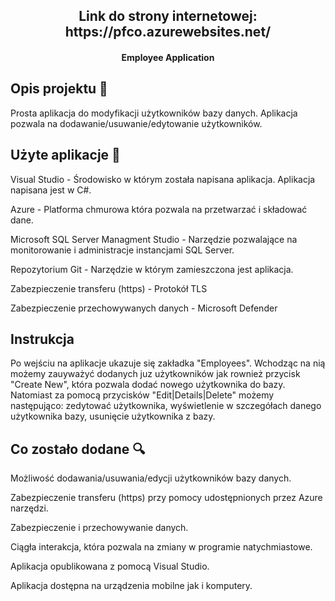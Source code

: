 
<h2 align="center">Link do strony internetowej: https://pfco.azurewebsites.net/</h2>


<h4 align="center">Employee Application</h4>


## Opis projektu 🎉
Prosta aplikacja do modyfikacji użytkowników bazy danych. 
Aplikacja pozwala na dodawanie/usuwanie/edytowanie użytkowników.

## Użyte aplikacje 🔧


Visual Studio - Środowisko w którym została napisana aplikacja. Aplikacja napisana jest w C#.

Azure - Platforma chmurowa która pozwala na przetwarzać i składować dane.

Microsoft SQL Server Managment Studio - Narzędzie pozwalające na monitorowanie i administracje instancjami SQL Server.

Repozytorium Git - Narzędzie w którym zamieszczona jest aplikacja.

Zabezpieczenie transferu (https) - Protokół TLS

Zabezpieczenie przechowywanych danych - Microsoft Defender

## Instrukcja

Po wejściu na aplikacje ukazuje się zakładka "Employees". Wchodząc na nią możemy zauyważyć dodanych juz użytkowników jak rownież przycisk "Create New",
która pozwala dodać nowego użytkownika do bazy. Natomiast za pomocą przycisków "Edit|Details|Delete" możemy następująco: zedytować użytkownika, wyświetlenie 
w szczegółach danego użytkownika bazy, usunięcie użytkownika z bazy.

## Co zostało dodane 🔍

Możliwość dodawania/usuwania/edycji użytkowników bazy danych.

Zabezpieczenie transferu (https) przy pomocy udostępnionych przez Azure narzędzi.

Zabezpieczenie i przechowywanie danych.

Ciągła interakcja, która pozwala na zmiany w programie natychmiastowe.

Aplikacja opublikowana z pomocą Visual Studio.

Aplikacja dostępna na urządzenia mobilne jak i komputery.
